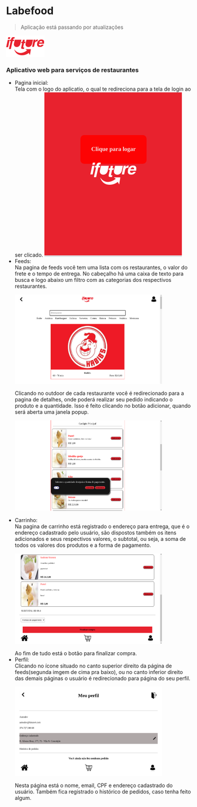# Labefood

> Aplicação está passando por atualizações
<body>
	<img src="src/img/logo-future-eats-invert.png">
	<h3>Aplicativo web para serviços de restaurantes</h3>
	<ul>
		<li>
			Pagina inicial:<br>Tela com o logo do aplicatio, o qual te redireciona para a tela de login ao ser 
			clicado.
			<img src="imgREADME/home.png">
		</li>
		<li>
			Feeds:<br>
			Na pagina de feeds você tem uma lista com os restaurantes, o valor do
			frete e o tempo de entrega. No cabeçalho há uma caixa de texto para busca e logo abaixo
			um filtro com as categorias dos respectivos restaurantes.
			<p><img src="imgREADME/feeds.png" width='400'></p>
			Clicando no outdoor de cada restaurante
			você é redirecionado para a pagina de detalhes, onde poderá realizar seu pedido indicando
			o produto e a quantidade. Isso é feito clicando no botão adicionar, quando será 
			aberta uma janela popup.
			<p><img src="imgREADME/adicionar.png" width='400'></p>			
		</li>
		<li>
			Carrinho:<br>
			Na pagina de carrinho está registrado o endereço para entrega, que é o endereço cadastrado pelo usuário, são dispostos também os itens adicionados e seus respectivos valores, o subtotal, ou seja, a soma de todos os valores dos produtos e a forma de pagamento.
			<p><img src="imgREADME/carrinho.png" width='400'></p>
			Ao fim de tudo está o botão para finalizar compra. 
		</li>
		<li>
			Perfil:<br>
			Clicando no ícone situado no canto superior direito da página de feeds(segunda imgem de cima pra baixo), ou no canto inferior direito das demais páginas o usuário é redirecionado para página do seu perfil.
			<p><img src="imgREADME/profile.png" width='400'></p>
			Nesta página está o nome, email, CPF e endereço cadastrado do usuário. Também fica registrado o histórico de pedidos, caso tenha feito algum.    
		</li>
	</ul>
